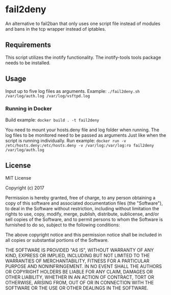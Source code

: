 # fail2deny
An alternative to fail2ban that only uses one script file instead of modules and bans in the tcp wrapper instead of iptables.

## Requirements
This script utilizes the inotify functionality. The inotify-tools tools package needs to be installed.

## Usage
Input up to five log files as arguments.
Example:
```./fail2deny.sh /var/log/auth.log /var/log/vsftpd.log```

### Running in Docker
Build example:
```docker build . -t fail2deny```

You need to mount your hosts.deny file and log folder when running. The log files to be monitored need to be passed as arguments Just like when the script is running individually.
Run example:
```docker run -v /etc/hosts.deny:/etc/hosts.deny -v /var/log:/var/log:ro fail2deny /var/log/auth.log``` 

## License

MIT License

Copyright (c) 2017

Permission is hereby granted, free of charge, to any person obtaining a copy
of this software and associated documentation files (the "Software"), to deal
in the Software without restriction, including without limitation the rights
to use, copy, modify, merge, publish, distribute, sublicense, and/or sell
copies of the Software, and to permit persons to whom the Software is
furnished to do so, subject to the following conditions:

The above copyright notice and this permission notice shall be included in all
copies or substantial portions of the Software.

THE SOFTWARE IS PROVIDED "AS IS", WITHOUT WARRANTY OF ANY KIND, EXPRESS OR
IMPLIED, INCLUDING BUT NOT LIMITED TO THE WARRANTIES OF MERCHANTABILITY,
FITNESS FOR A PARTICULAR PURPOSE AND NONINFRINGEMENT. IN NO EVENT SHALL THE
AUTHORS OR COPYRIGHT HOLDERS BE LIABLE FOR ANY CLAIM, DAMAGES OR OTHER
LIABILITY, WHETHER IN AN ACTION OF CONTRACT, TORT OR OTHERWISE, ARISING FROM,
OUT OF OR IN CONNECTION WITH THE SOFTWARE OR THE USE OR OTHER DEALINGS IN THE
SOFTWARE.
